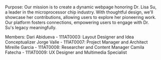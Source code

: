 Purpose:
Our mission is to create a dynamic webpage honoring Dr. Lisa Su, a leader in the microprocessor chip industry. With thoughtful design, we'll showcase her contributions, allowing users to explore her pioneering work. Our platform fosters connections, empowering users to engage with Dr. Su's legacy meaningfully.

Members:
Dari Abidueva - 111AT0003: Layout Designer and Idea Conceptualizer
Jorge Valle - 111AT0007: Project Manager and Architect
Mireille Garcia - 111AT0008: Researcher and Content Manager
Camila Fatecha - 111AT0009: UX Designer and Multimedia Specialist
